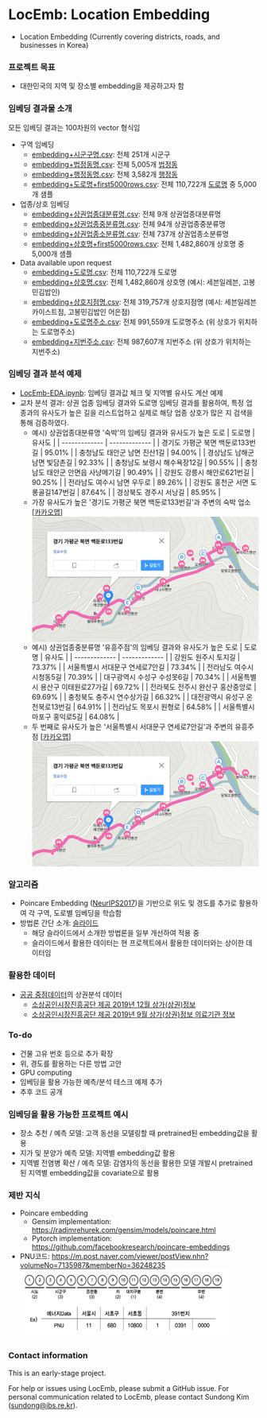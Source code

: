 # LocEmb: Location Embedding

* Location Embedding (Currently covering districts, roads, and businesses in Korea)

### 프로젝트 목표
* 대한민국의 지역 및 장소별 embedding을 제공하고자 함

### 임베딩 결과물 소개
모든 임베딩 결과는 100차원의 vector 형식임
* 구역 임베딩
    * [embedding+시군구명.csv](embedding+시군구명.csv): 전체 251개 시군구
    * [embedding+법정동명.csv](embedding+법정동명.csv): 전체 5,005개 [법정동](https://namu.wiki/w/법정동)
    * [embedding+행정동명.csv](embedding+행정동명.csv): 전체 3,582개 [행정동](https://namu.wiki/w/행정동)
    * [embedding+도로명+first5000rows.csv](embedding+도로명+first5000rows.csv): 전체 110,722개 [도로명](https://namu.wiki/w/도로명주소) 중 5,000개 샘플
* 업종/상호 임베딩
    * [embedding+상권업종대분류명.csv](embedding+상권업종대분류명.csv): 전체 9개 상권업종대분류명
    * [embedding+상권업종중분류명.csv](embedding+상권업종중분류명.csv): 전체 94개 상권업종중분류명
    * [embedding+상권업종소분류명.csv](embedding+상권업종소분류명.csv): 전체 737개 상권업종소분류명
    * [embedding+상호명+first5000rows.csv](embedding+상호명+first5000rows.csv): 전체 1,482,860개 상호명 중 5,000개 샘플 
* Data available upon request
    * [embedding+도로명.csv](###임베딩-결과물-소개): 전체 110,722개 도로명
    * [embedding+상호명.csv](###임베딩-결과물-소개): 전체 1,482,860개 상호명 (예시: 세븐일레븐, 고봉민김밥인)
    * [embedding+상호지점명.csv](###임베딩-결과물-소개): 전체 319,757개 상호지점명 (예시: 세븐일레븐 카이스트점, 고봉민김밥인 어은점)
    * [embedding+도로명주소.csv](###임베딩-결과물-소개): 전체 991,559개 도로명주소 (위 상호가 위치하는 도로명주소)
    * [embedding+지번주소.csv](###임베딩-결과물-소개): 전체 987,607개 지번주소 (위 상호가 위치하는 지번주소)

### 임베딩 결과 분석 예제
* [LocEmb-EDA.ipynb](LocEmb-EDA.ipynb): 임베딩 결과값 체크 및 지역별 유사도 계산 예제
* 교차 분석 결과: 상권 업종 임베딩 결과와 도로명 임베딩 결과를 활용하여, 특정 업종과의 유사도가 높은 길을 리스트업하고 실제로 해당 업종 상호가 많은 지 검색을 통해 검증하였다. 
    * 예시) 상권업종대분류명 '숙박'의 임베딩 결과와 유사도가 높은 도로
        | 도로명  | 유사도 |
        | ------------- | ------------- |
        | 경기도 가평군 북면 백둔로133번길 | 95.01% |
        | 충청남도 태안군 남면 진산1길 | 94.00% |
        | 경상남도 남해군 남면 빛담촌길 | 92.33% |
        | 충청남도 보령시 해수욕장12길 | 90.55% |
        | 충청남도 태안군 안면읍 사냥메기길 | 90.49% |
        | 강원도 강릉시 해안로621번길 | 90.25% |
        | 전라남도 여수시 남면 우두로 | 89.26% |
        | 강원도 홍천군 서면 도롱골길147번길 | 87.64% |
        | 경상북도 경주시 서낭길 | 85.95% |
    * 가장 유사도가 높은 '경기도 가평군 북면 백둔로133번길'과 주변의 숙박 업소 [[카카오맵](http://kko.to/UiJgzhLj0)]
    <a href="url"><img src="fig/gapyeong-lodge.png" align="center" width="500" ></a>
    * 예시) 상권업종중분류명 '유흥주점'의 임베딩 결과와 유사도가 높은 도로
        | 도로명  | 유사도 |
        | ------------- | ------------- |
        | 강원도 원주시 토지길 | 73.37% |
        | 서울특별시 서대문구 연세로7안길 | 73.34% |
        | 전라남도 여수시 시청동5길 | 70.39% |
        | 대구광역시 수성구 수성못6길 | 70.34% |
        | 서울특별시 용산구 이태원로27가길 | 69.72% |
        | 전라북도 전주시 완산구 홍산중앙로 | 69.69% |
        | 충청북도 충주시 연수상가길 | 66.32% |
        | 대전광역시 유성구 온천북로13번길 | 64.91% |
        | 전라남도 목포시 원형로 | 64.58% |
        | 서울특별시 마포구 홍익로5길 | 64.08% |
    * 두 번째로 유사도가 높은 '서울특별시 서대문구 연세로7안길'과 주변의 유흥주점 [[카카오맵](http://kko.to/p3xn-OLjM)]
    <a href="url"><img src="fig/gapyeong-lodge.png" align="center" width="500" ></a>

### 알고리즘
* Poincare Embedding ([NeurIPS2017](https://papers.nips.cc/paper/7213-poincare-embeddings-for-learning-hierarchical-representations))을 기반으로 위도 및 경도를 추가로 활용하여 각 구역, 도로별 임베딩을 학습함
* 방법론 간단 소개: [슬라이드](http://seondong.github.io/assets/papers/20191213-embedding.pdf)
    - 해당 슬라이드에서 소개한 방법론을 일부 개선하여 적용 중
    - 슬라이드에서 활용한 데이터는 현 프로젝트에서 활용한 데이터와는 상이한 데이터임

### 활용한 데이터
* [공공 중점데이터](https://www.data.go.kr/emphasisData/index.do)의 상권분석 데이터
    - [소상공인시장진흥공단 제공 2019년 12월 상가(상권)정보](https://www.data.go.kr/dataset/15012005/fileData.do)
    - [소상공인시장진흥공단 제공 2019년 9월 상가(상권)정보 의료기관 정보](https://www.data.go.kr/dataset/fileDownload.do?atchFileId=FILE_000000001585497&fileDetailSn=1)

### To-do
* 건물 고유 번호 등으로 추가 확장
* 위, 경도를 활용하는 다른 방법 고안
* GPU computing
* 임베딩을 활용 가능한 예측/분석 테스크 예제 추가
* 추후 코드 공개
<!--
* 위 데이터 이외의 오픈 데이터를 추가 feature로 활용 (활용 가능한 데이터):
    * 주소, 건물DB: http://www.juso.go.kr/addrlink/addressBuildDevNew.do?menu=match
-->


### 임베딩을 활용 가능한 프로젝트 예시
* 장소 추천 / 예측 모델: 고객 동선을 모델링할 때 pretrained된 embedding값을 활용
* 지가 및 분양가 예측 모델: 지역별 embedding값 활용
* 지역별 전염병 확산 / 예측 모델: 감염자의 동선을 활용한 모델 개발시 pretrained된 지역별 embedding값을 covariate으로 활용

### 제반 지식
* Poincare embedding
    - Gensim implementation: https://radimrehurek.com/gensim/models/poincare.html
    - Pytorch implementation: https://github.com/facebookresearch/poincare-embeddings
* PNU코드: https://m.post.naver.com/viewer/postView.nhn?volumeNo=7135987&memberNo=36248235
    ![PNU코드](fig/pnu.jpg)

<!--
* 건물관리번호 (https://www.vw-lab.com/32):
    - 생성 당시 기준의 PNU + 연번으로 구성됨, 변경되지 않는 고유값
    - 예시 ![건물관리번호](fig/bldgcode.png)
* PNU ↔ 주소간 상호 변환과 메타데이터: https://m.post.naver.com/viewer/postView.nhn?volumeNo=7242031&memberNo=36248235
* 주소 변환: http://juso.go.kr/dn.do?fileName=%EC%A3%BC%EC%86%8C%EC%A0%84%ED%99%98_%EA%B0%80%EC%9D%B4%EB%93%9C.pdf&realFileName=f493270c-d88f-4852-a807-17a6189a8871.pdf&regYmd=2012
-->

### Contact information
This is an early-stage project. 

For help or issues using LocEmb, please submit a GitHub issue. For personal communication related to LocEmb, please contact Sundong Kim (sundong@ibs.re.kr).